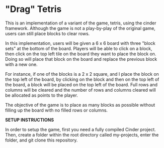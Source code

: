 # "Drag" Tetris 
  
  This is an implementation of a variant of the game, tetris, using the cinder framework. Although the game is not a play-by-play of the original game, users can still place blocks to clear rows. 
  
  In this implementation, users will be given a 6 x 6 board with three "block sets" at the bottom of the board. Players will be able to click on a block, then click on the top left tile on the board they want to place the block on. Doing so will place that block on the board and replace the previous block with a new one.
  
  For instance, if one of the blocks is a 2 x 2 square, and I place the block on the top left of the board, by clicking on the block and then on the top left of the board, a block will be placed on the top left of the board. Full rows and columns will be cleared and the number of rows and columns cleared will be allocated as points to the player.
  
  The objective of the game is to place as many blocks as possible without filling up the board with no filled rows or columns.
  
  
  **SETUP INSTRUCTIONS**
  
  In order to setup the game, first you need a fully compiled Cinder project. Then, create a folder within the root directory called my-projects, enter the folder, and git clone this repository.
